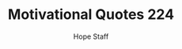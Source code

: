 ---
image: /assets/img/mq/mq_224_coelho.png
title: Motivational Quotes 224
categories:
  - Motivational Quotes
author: Hope Staff
notes: Motivational Quotes 224
embed: >-
  EMBED_GOES_HERE
transcript: >-
  SOME LINES OF TEXT START HERE
---